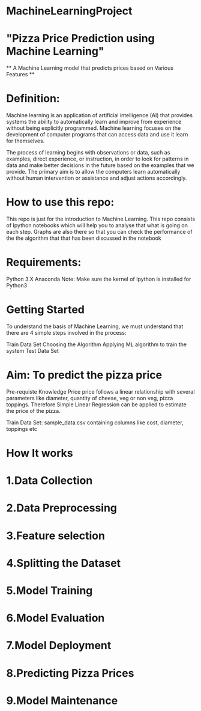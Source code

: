 # MachineLearningProject
# "Pizza Price Prediction using Machine Learning"
** A Machine Learning model  that predicts prices based on  Various Features **

# Definition:
Machine learning is an application of artificial intelligence (AI) that provides systems the ability to automatically learn and improve from experience without being explicitly programmed. Machine learning focuses on the development of computer programs that can access data and use it learn for themselves.

The process of learning begins with observations or data, such as examples, direct experience, or instruction, in order to look for patterns in data and make better decisions in the future based on the examples that we provide. The primary aim is to allow the computers learn automatically without human intervention or assistance and adjust actions accordingly.

# How to use this repo:
This repo is just for the introduction to Machine Learning. This repo consists of Ipython notebooks which will help you to analyse that what is going on each step. Graphs are also there so that you can check the performance of the the algorithm that that has been discussed in the notebook

# Requirements:
Python 3.X
Anaconda
Note: Make sure the kernel of Ipython is installed for Python3

# Getting Started
To understand the basis of Machine Learning, we must understand that there are 4 simple steps involved in the process:

Train Data Set
Choosing the Algorithm
Applying ML algorithm to train the system
Test Data Set
# Aim: To predict the pizza price
Pre-requiste Knowledge
Price price follows a linear relationship with several parameters like diameter, quantity of cheese, veg or non veg, pizza toppings. Therefore Simple Linear Regression can be applied to estimate the price of the pizza.

Train Data Set: sample_data.csv containing columns like cost, diameter, toppings etc

# How It works
# 1.Data Collection
# 2.Data Preprocessing
# 3.Feature selection
# 4.Splitting the Dataset
# 5.Model Training
# 6.Model Evaluation
# 7.Model Deployment
# 8.Predicting Pizza Prices
# 9.Model Maintenance
